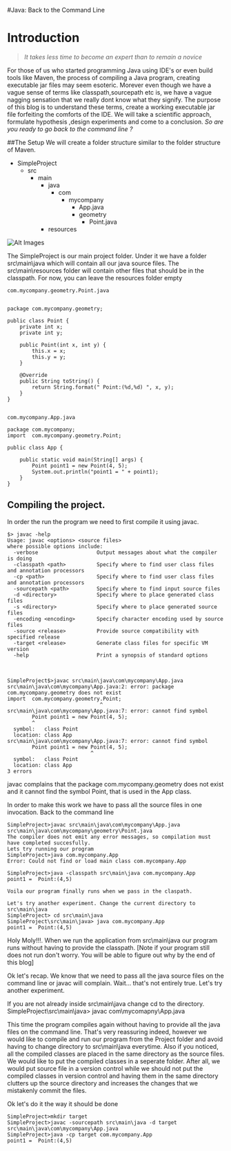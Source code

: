 #Java: Back to the Command Line

Introduction
============
> *It takes less time to become an expert than to remain a novice*


For those of us who started programming Java using IDE's or even build tools like Maven, the process of compiling a Java program, creating executable jar files may 
seem esoteric. Morever even though we have a vague sense of terms like classpath,sourcepath etc is, we have a vague nagging sensation that we really dont know
what they signify. The purpose of this blog is to understand these terms, create a working executable jar file forfeiting the comforts of the IDE. We will take
a scientific approach, formulate hypothesis ,design experiments and come to a conclusion. *So are you ready to go back to the command line ?*

##The Setup
We will create a folder structure similar to the folder structure of Maven.


* SimpleProject
  * src
    * main
      * java
          * com
              * mycompany
                * App.java 
                * geometry
                  * Point.java 
      * resources



![Alt Images](images\sampleImage.png)



The SimpleProject is our main project folder. Under it we have a folder src\main\java which will contain all our java source files. The src\main\resources folder will 
contain other files that should be in the classpath. For now, you can leave the resources folder empty

    com.mycompany.geometry.Point.java


    package com.mycompany.geometry;

    public class Point {
        private int x;
        private int y;

        public Point(int x, int y) {
            this.x = x;
            this.y = y;
        }

        @Override
        public String toString() {
            return String.format(" Point:(%d,%d) ", x, y);
        }
    }


    com.mycompany.App.java

    package com.mycompany;
    import  com.mycompany.geometry.Point;

    public class App {

        public static void main(String[] args) {
            Point point1 = new Point(4, 5);
            System.out.println("point1 = " + point1);
        }
    }

## Compiling the project.
In order the run the program we need to first compile it using javac. 

    $> javac -help
    Usage: javac <options> <source files>
    where possible options include:
      -verbose                   Output messages about what the compiler is doing
      -classpath <path>          Specify where to find user class files and annotation processors
      -cp <path>                 Specify where to find user class files and annotation processors
      -sourcepath <path>         Specify where to find input source files
      -d <directory>             Specify where to place generated class files
      -s <directory>             Specify where to place generated source files
      -encoding <encoding>       Specify character encoding used by source files
      -source <release>          Provide source compatibility with specified release
      -target <release>          Generate class files for specific VM version
      -help                      Print a synopsis of standard options

<br/>

    SimpleProject$>javac src\main\java\com\mycompany\App.java
    src\main\java\com\mycompany\App.java:2: error: package com.mycompany.geometry does not exist
    import  com.mycompany.geometry.Point;
                                  ^
    src\main\java\com\mycompany\App.java:7: error: cannot find symbol
            Point point1 = new Point(4, 5);
            ^
      symbol:   class Point
      location: class App
    src\main\java\com\mycompany\App.java:7: error: cannot find symbol
            Point point1 = new Point(4, 5);
                               ^
      symbol:   class Point
      location: class App
    3 errors

javac complains that the package com.mycompany.geometry does not exist and  it cannot find the symbol Point, that is used in the App class.

In order to make this work we have to pass all the source files in one invocation. Back to the command line

    SimpleProject>javac src\main\java\com\mycompany\App.java src\main\java\com\mycompany\geometry\Point.java
    The compiler does not emit any error messages, so compilation must have completed succesfully.
    Lets try running our program
    SimpleProject>java com.mycompany.App
    Error: Could not find or load main class com.mycompany.App

    SimpleProject>java -classpath src\main\java com.mycompany.App
    point1 =  Point:(4,5)

    Voila our program finally runs when we pass in the claspath.

    Let's try another experiment. Change the current directory to src\main\java
    SimpleProject> cd src\main\java
    SimpleProject\src\main\java> java com.mycompany.App
    point1 =  Point:(4,5)

Holy Moly!!!. When we run the application from src\main\java our program runs without having to provide the classpath. [Note if your program still does not run 
don't worry. You will be able to figure out why by the end of this blog]

Ok let's recap. We know that we need to pass all the java source files on the command line or javac will complain. Wait... that's not entirely true. Let's try another
experiment.

If you are not already inside src\main\java change cd to the directory.
SimpleProject\src\main\java> javac com\mycomapny\App.java

This time the program compiles again without having to provide all the java files on the command line. That's very reassuring indeed, however we would like to compile
and run our program from the Project folder and avoid having to change directory to src\main\java everytime. Also if you noticed, all the compiled classes are placed
in the same directory as the source files. We would like to put the compiled classes in a seperate folder. After all, we would put source file in a version control
while we should not put the compiled classes in version control and having them in the same directory clutters up the source directory and increases the changes
that we mistakenly commit the files.

Ok let's do it the way it should be done

    SimpleProject>mkdir target
    SimpleProject>javac -sourcepath src\main\java -d target src\main\java\com\mycompany\App.java
    SimpleProject>java -cp target com.mycompany.App
    point1 =  Point:(4,5)

